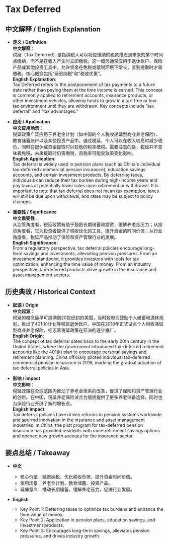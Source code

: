 # Tax Deferred

## 中文解释 / English Explanation

* **定义 / Definition**  
  **中文解释**：  
  税延（Tax Deferred）是指纳税人可以将应缴纳的税款推迟到未来的某个时间点缴纳，而不是在收入产生时立即缴税。这一概念通常应用于退休账户、保险产品或其他投资工具中，允许资金在免税或低税环境下增长，直到提取时才需缴税。核心概念包括“延迟纳税”和“税收优惠”。  
  **English Explanation**:  
  Tax Deferred refers to the postponement of tax payments to a future date rather than paying them at the time income is earned. This concept is commonly applied to retirement accounts, insurance products, or other investment vehicles, allowing funds to grow in a tax-free or low-tax environment until they are withdrawn. Key concepts include "tax deferral" and "tax advantages."

* **应用 / Application**  
  **中文应用场景**：  
  税延政策广泛应用于养老金计划（如中国的个人税收递延型商业养老保险）、教育储蓄账户以及某些投资产品中。通过税延，个人可以在收入较高时减少税负，同时在退休或资金提取时以较低的税率缴税。需要注意的是，税延并不意味着免税，未来提取时仍需缴税，且税率可能受政策变化影响。  
  **English Application**:  
  Tax deferral is widely used in pension plans (such as China's individual tax-deferred commercial pension insurance), education savings accounts, and certain investment products. By deferring taxes, individuals can reduce their tax burden during high-income years and pay taxes at potentially lower rates upon retirement or withdrawal. It is important to note that tax deferral does not mean tax exemption; taxes will still be due upon withdrawal, and rates may be subject to policy changes.

* **重要性 / Significance**  
  **中文重要性**：  
  从监管角度看，税延政策有助于鼓励长期储蓄和投资，缓解养老金压力；从投资角度看，它为投资者提供了税收优化的工具，提升资金的时间价值；从行业角度看，税延产品推动了保险和资产管理行业的发展。  
  **English Significance**:  
  From a regulatory perspective, tax deferral policies encourage long-term savings and investments, alleviating pension pressures. From an investment standpoint, it provides investors with tools for tax optimization, enhancing the time value of money. From an industry perspective, tax-deferred products drive growth in the insurance and asset management sectors.

## 历史典故 / Historical Context

* **起源 / Origin**  
  **中文起源**：  
  税延的概念最早可追溯到20世纪初的美国，当时政府为鼓励个人储蓄和退休规划，推出了401(k)计划等税延退休账户。中国在2018年正式试点个人税收递延型商业养老保险，标志着税延政策在亚洲的逐步推广。  
  **English Origin**:  
  The concept of tax deferral dates back to the early 20th century in the United States, where the government introduced tax-deferred retirement accounts like the 401(k) plan to encourage personal savings and retirement planning. China officially piloted individual tax-deferred commercial pension insurance in 2018, marking the gradual adoption of tax deferral policies in Asia.

* **影响 / Impact**  
  **中文影响**：  
  税延政策在全球范围内推动了养老金体系的改革，促进了保险和资产管理行业的创新。在中国，税延养老保险试点为居民提供了更多养老储备选择，同时也为保险行业开辟了新的增长点。  
  **English Impact**:  
  Tax deferral policies have driven reforms in pension systems worldwide and spurred innovation in the insurance and asset management industries. In China, the pilot program for tax-deferred pension insurance has provided residents with more retirement savings options and opened new growth avenues for the insurance sector.

## 要点总结 / Takeaway

* **中文**  
  - 核心价值：延迟纳税，优化税收负担，提升资金时间价值。  
  - 使用场景：养老金计划、教育储蓄、投资产品。  
  - 延伸意义：推动长期储蓄，缓解养老压力，促进行业发展。  

* **English**  
  - Key Point 1: Deferring taxes to optimize tax burdens and enhance the time value of money.  
  - Key Point 2: Application in pension plans, education savings, and investment products.  
  - Key Point 3: Encourages long-term savings, alleviates pension pressures, and drives industry growth.